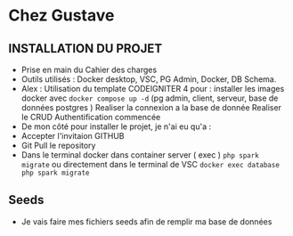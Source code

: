 # Chez Gustave

## INSTALLATION DU PROJET

- Prise en main du Cahier des charges
- Outils utilisés : Docker desktop, VSC, PG Admin, Docker, DB Schema.
- Alex : Utilisation du template CODEIGNITER 4 pour :
    installer les images docker avec `docker compose up -d`  (pg admin, client, serveur, base de données postgres )
    Realiser la connexion a la base de donnée
    Realiser le CRUD
    Authentification commencée
- De mon côté pour installer le projet, je n'ai eu qu'a :
- Accepter l'invitaion GITHUB
- Git Pull le repository
- Dans le terminal docker dans container server ( exec ) `php spark migrate` ou directement dans le terminal de VSC `docker exec database php spark migrate`

## Seeds

- Je vais faire mes fichiers seeds afin de remplir ma base de données